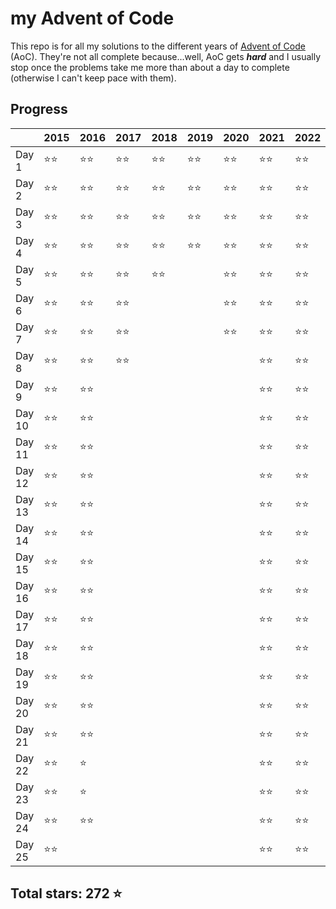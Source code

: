 # my Advent of Code

This repo is for all my solutions to the different years of [Advent of Code](https://adventofcode.com) (AoC). They're not all complete because...well, AoC gets **_hard_** and I usually stop once the problems take me more than about a day to complete (otherwise I can't keep pace with them).

## Progress

|        | 2015 | 2016 | 2017 | 2018 | 2019 | 2020 | 2021 | 2022 | 2023 |
| ------ | ---- | ---- | ---- | ---- | ---- | ---- | ---- | ---- | ---- | 
| Day 1  | ⭐⭐ | ⭐⭐ | ⭐⭐ | ⭐⭐ | ⭐⭐ | ⭐⭐ | ⭐⭐ | ⭐⭐ | ⭐⭐ | 
| Day 2  | ⭐⭐ | ⭐⭐ | ⭐⭐ | ⭐⭐ | ⭐⭐ | ⭐⭐ | ⭐⭐ | ⭐⭐ | ⭐⭐ |
| Day 3  | ⭐⭐ | ⭐⭐ | ⭐⭐ | ⭐⭐ | ⭐⭐ | ⭐⭐ | ⭐⭐ | ⭐⭐ | ⭐⭐ |
| Day 4  | ⭐⭐ | ⭐⭐ | ⭐⭐ | ⭐⭐ | ⭐⭐ | ⭐⭐ | ⭐⭐ | ⭐⭐ | ⭐⭐ |
| Day 5  | ⭐⭐ | ⭐⭐ | ⭐⭐ | ⭐⭐ |      | ⭐⭐ | ⭐⭐ | ⭐⭐ | ⭐⭐ |
| Day 6  | ⭐⭐ | ⭐⭐ | ⭐⭐ |      |      | ⭐⭐ | ⭐⭐ | ⭐⭐ | ⭐⭐ |
| Day 7  | ⭐⭐ | ⭐⭐ | ⭐⭐ |      |      | ⭐⭐ | ⭐⭐ | ⭐⭐ | ⭐⭐ |
| Day 8  | ⭐⭐ | ⭐⭐ | ⭐⭐ |      |      |      | ⭐⭐ | ⭐⭐ | ⭐⭐ |
| Day 9  | ⭐⭐ | ⭐⭐ |      |      |      |      | ⭐⭐ | ⭐⭐ | ⭐⭐ |
| Day 10 | ⭐⭐ | ⭐⭐ |      |      |      |      | ⭐⭐ | ⭐⭐ | ⭐⭐ |
| Day 11 | ⭐⭐ | ⭐⭐ |      |      |      |      | ⭐⭐ | ⭐⭐ | ⭐⭐ |
| Day 12 | ⭐⭐ | ⭐⭐ |      |      |      |      | ⭐⭐ | ⭐⭐ | ⭐⭐ |
| Day 13 | ⭐⭐ | ⭐⭐ |      |      |      |      | ⭐⭐ | ⭐⭐ | ⭐⭐ |
| Day 14 | ⭐⭐ | ⭐⭐ |      |      |      |      | ⭐⭐ | ⭐⭐ | ⭐⭐ |      
| Day 15 | ⭐⭐ | ⭐⭐ |      |      |      |      | ⭐⭐ | ⭐⭐ |      |
| Day 16 | ⭐⭐ | ⭐⭐ |      |      |      |      | ⭐⭐ | ⭐⭐ |      |
| Day 17 | ⭐⭐ | ⭐⭐ |      |      |      |      | ⭐⭐ | ⭐⭐ |      |
| Day 18 | ⭐⭐ | ⭐⭐ |      |      |      |      | ⭐⭐ | ⭐⭐ |      |
| Day 19 | ⭐⭐ | ⭐⭐ |      |      |      |      | ⭐⭐ | ⭐⭐ |      |
| Day 20 | ⭐⭐ | ⭐⭐ |      |      |      |      | ⭐⭐ | ⭐⭐ |      | 
| Day 21 | ⭐⭐ | ⭐⭐ |      |      |      |      | ⭐⭐ | ⭐⭐ |      |
| Day 22 | ⭐⭐ | ⭐   |      |      |      |      | ⭐⭐ | ⭐⭐ |      |
| Day 23 | ⭐⭐ | ⭐   |      |      |      |      | ⭐⭐ | ⭐⭐ |      |
| Day 24 | ⭐⭐ | ⭐⭐ |      |      |      |      | ⭐⭐ | ⭐⭐ |      |
| Day 25 | ⭐⭐ |      |      |      |      |      | ⭐⭐ | ⭐⭐ |      |

## Total stars: 272 ⭐


